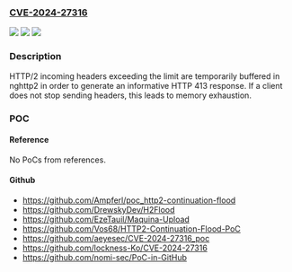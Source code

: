 ### [CVE-2024-27316](https://cve.mitre.org/cgi-bin/cvename.cgi?name=CVE-2024-27316)
![](https://img.shields.io/static/v1?label=Product&message=Apache%20HTTP%20Server&color=blue)
![](https://img.shields.io/static/v1?label=Version&message=2.4.17%3C%3D%202.4.58%20&color=brighgreen)
![](https://img.shields.io/static/v1?label=Vulnerability&message=CWE-770%20Allocation%20of%20Resources%20Without%20Limits%20or%20Throttling&color=brighgreen)

### Description

HTTP/2 incoming headers exceeding the limit are temporarily buffered in nghttp2 in order to generate an informative HTTP 413 response. If a client does not stop sending headers, this leads to memory exhaustion.

### POC

#### Reference
No PoCs from references.

#### Github
- https://github.com/Ampferl/poc_http2-continuation-flood
- https://github.com/DrewskyDev/H2Flood
- https://github.com/EzeTauil/Maquina-Upload
- https://github.com/Vos68/HTTP2-Continuation-Flood-PoC
- https://github.com/aeyesec/CVE-2024-27316_poc
- https://github.com/lockness-Ko/CVE-2024-27316
- https://github.com/nomi-sec/PoC-in-GitHub


